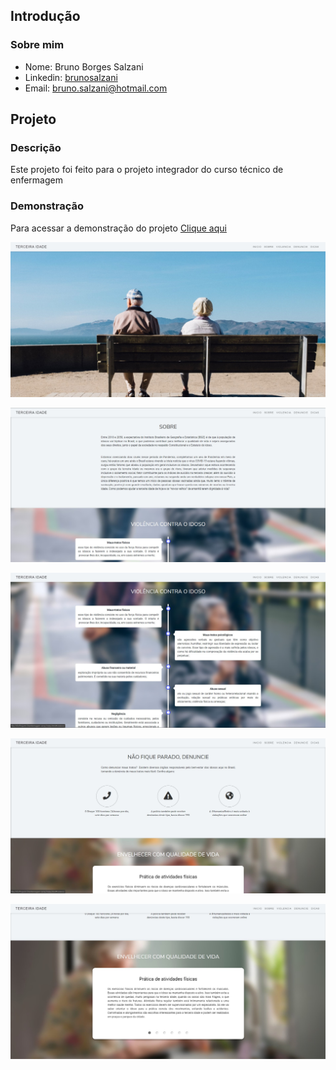 ## Introdução

### Sobre mim
* Nome: Bruno Borges Salzani
* Linkedin: <a href="https://www.linkedin.com/in/brunosalzani/" target="_blank">brunosalzani</a>
* Email: <a href="mailto:bruno.salzani@hotmail.com" target="_blank">bruno.salzani@hotmail.com</a>

## Projeto

### Descrição
Este projeto foi feito para o projeto integrador do curso técnico de enfermagem

### Demonstração
Para acessar a demonstração do projeto <a href="https://bruno-salzani.github.io/project-html-barbershop/" target="_blank">Clique aqui</a>

![GitHub Logo](/src/assets/img/Thumb/1.jpg)

![GitHub Logo](/src/assets/img/Thumb/2.jpg)

![GitHub Logo](/src/assets/img/Thumb/3.jpg)

![GitHub Logo](/src/assets/img/Thumb/4.jpg)

![GitHub Logo](/src/assets/img/Thumb/5.jpg)
